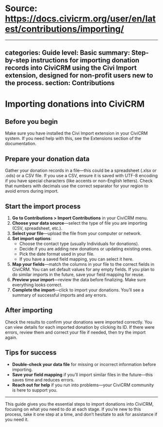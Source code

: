 # Source: https://docs.civicrm.org/user/en/latest/contributions/importing/

---
categories: Guide
level: Basic
summary: Step-by-step instructions for importing donation records into CiviCRM using the Civi Import extension, designed for non-profit users new to the process.
section: Contributions
---

# Importing donations into CiviCRM

## Before you begin

Make sure you have installed the Civi Import extension in your CiviCRM system. If you need help with this, see the Extensions section of the documentation.

## Prepare your donation data

Gather your donation records in a file—this could be a spreadsheet (.xlsx or .ods) or a CSV file. If you use a CSV, ensure it is saved with UTF-8 encoding if you have special characters (like accents or non-English letters). Check that numbers with decimals use the correct separator for your region to avoid errors during import.

## Start the import process

1. **Go to Contributions > Import Contributions** in your CiviCRM menu.
2. **Choose your data source**—select the type of file you are importing (CSV, spreadsheet, etc.).
3. **Select your file**—upload the file from your computer or network.
4. **Set import options**:
   - Choose the contact type (usually Individuals for donations).
   - Decide if you are adding new donations or updating existing ones.
   - Pick the date format used in your file.
   - If you have a saved field mapping, you can select it here.
5. **Map your fields**—match the columns in your file to the correct fields in CiviCRM. You can set default values for any empty fields. If you plan to do similar imports in the future, save your field mapping for reuse.
6. **Preview your import**—review the data before finalizing. Make sure everything looks correct.
7. **Complete the import**—click to import your donations. You’ll see a summary of successful imports and any errors.

## After importing

Check the results to confirm your donations were imported correctly. You can view details for each imported donation by clicking its ID. If there were errors, review them and correct your file if needed, then try the import again.

## Tips for success

- **Double-check your data file** for missing or incorrect information before importing.
- **Save your field mapping** if you’ll import similar files in the future—this saves time and reduces errors.
- **Reach out for help** if you run into problems—your CiviCRM community is here to support you.

---

This guide gives you the essential steps to import donations into CiviCRM, focusing on what you need to do at each stage. If you’re new to this process, take it one step at a time, and don’t hesitate to ask for assistance if you need it.